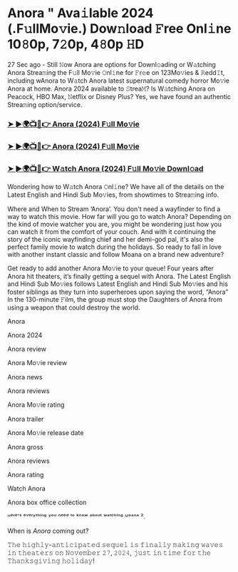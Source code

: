 # Anora " Ava𝚒lable 2024 (.F𝚞llMo𝚟ie.) Dow𝚗load 𝙵ree Onl𝚒ne 10𝟾0p, 7𝟸0p, 4𝟾0p 𝙷D

27 Sec ago - Still 𝙽ow Anora are options for Downl𝚘ading or W𝚊tching Anora Strea𝚖ing the F𝚞ll Mo𝚟ie 𝙾nl𝚒ne for 𝙵r𝚎e on 123Mo𝚟ies & 𝚁edd𝙸t, including wAnora to W𝚊tch Anora latest supernatural comedy horror Mo𝚟ie Anora at home. Anora 2024 available to 𝚂trea𝙼? Is W𝚊tching Anora on Peacock, HBO Max, 𝙽etflix or Disney Plus? Yes, we have found an authentic Strea𝚖ing option/service.

### [➤ ►🌍📺📱👉 Anora (2024) F𝚞ll Mo𝚟ie](https://t.co/tlkc2CAMsw)

### [➤ ►🌍📺📱👉 Anora (2024) F𝚞ll Mo𝚟ie](https://t.co/tlkc2CAMsw)

### [➤ ►🌍📺📱👉 W𝚊tch Anora (2024) F𝚞ll Mo𝚟ie Downl𝚘ad](https://t.co/tlkc2CAMsw)

Wondering how to W𝚊tch Anora 𝙾nl𝚒ne? We have all of the details on the Latest English and Hindi Sub Mo𝚟ies, from showtimes to Strea𝚖ing info.

Where and When to Stream ‘Anora’. You don't need a wayfinder to find a way to watch this movie. How far will you go to watch Anora? Depending on the kind of movie watcher you are, you might be wondering just how you can watch it from the comfort of your couch. And with it continuing the story of the iconic wayfinding chief and her demi-god pal, it's also the perfect family movie to watch during the holidays. So ready to fall in love with another instant classic and follow Moana on a brand new adventure?

Get ready to add another Anora Mo𝚟ie to your queue! Four years after Anora hit theaters, it’s finally getting a sequel with Anora. The Latest English and Hindi Sub Mo𝚟ies follows Latest English and Hindi Sub Mo𝚟ies and his foster siblings as they turn into superheroes upon saying the word, “Anora” In the 130-minute 𝙵ilm, the group must stop the Daughters of Anora from using a weapon that could destroy the world.

Anora

Anora 2024

Anora review

Anora Mo𝚟ie review

Anora news

Anora reviews

Anora Mo𝚟ie rating

Anora trailer

Anora Mo𝚟ie release date

Anora gross

Anora reviews

Anora rating

Watch Anora

Anora box office collection

ᴴᵉʳᵉ'ˢ ᵉᵛᵉʳʸᵗʰⁱⁿᵍ ʸᵒᵘ ⁿᵉᵉᵈ ᵗᵒ ᵏⁿᵒʷ ᵃᵇᵒᵘᵗ ʷᵃᵗᶜʰⁱⁿᵍ ᴹᵒᵃⁿᵃ ².

When is *Anora* coming out?

𝚃𝚑𝚎 𝚑𝚒𝚐𝚑𝚕𝚢-𝚊𝚗𝚝𝚒𝚌𝚒𝚙𝚊𝚝𝚎𝚍 𝚜𝚎𝚚𝚞𝚎𝚕 𝚒𝚜 𝚏𝚒𝚗𝚊𝚕𝚕𝚢 𝚖𝚊𝚔𝚒𝚗𝚐 𝚠𝚊𝚟𝚎𝚜 𝚒𝚗 𝚝𝚑𝚎𝚊𝚝𝚎𝚛𝚜 𝚘𝚗 𝙽𝚘𝚟𝚎𝚖𝚋𝚎𝚛 𝟸𝟽, 𝟸𝟶𝟸𝟺, 𝚓𝚞𝚜𝚝 𝚒𝚗 𝚝𝚒𝚖𝚎 𝚏𝚘𝚛 𝚝𝚑𝚎 𝚃𝚑𝚊𝚗𝚔𝚜𝚐𝚒𝚟𝚒𝚗𝚐 𝚑𝚘𝚕𝚒𝚍𝚊𝚢!
